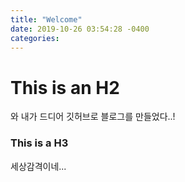 ```yaml
---
title: "Welcome"
date: 2019-10-26 03:54:28 -0400
categories: 
---
```

This is an H2
=============
와 내가 드디어 깃허브로 블로그를 만들었다..!
### This is a H3
세상감격이네...
